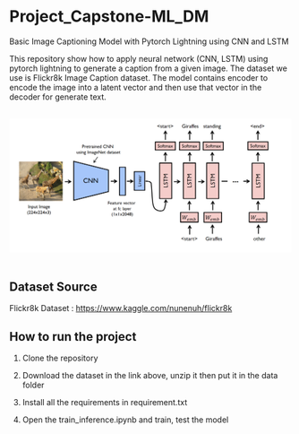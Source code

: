 # Project_Capstone-ML_DM

Basic Image Captioning Model with Pytorch Lightning using CNN and LSTM

This repository show how to apply neural network (CNN, LSTM) using pytorch lightning to generate a caption from a given image. The dataset we use is Flickr8k Image Caption dataset. The model contains encoder to encode the image into a latent vector and then use that vector in the decoder for generate text.
<br/> <br/>

<img src="utility/model.png"/>
<br/><br/>

## Dataset Source

Flickr8k Dataset : https://www.kaggle.com/nunenuh/flickr8k <br/>

## How to run the project 
1. Clone the repository 

2. Download the dataset in the link above, unzip it then put it in the data folder 

3. Install all the requirements in requirement.txt 

4. Open the train_inference.ipynb and train, test the model
